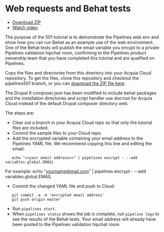 # Web requests and Behat tests

* [Download ZIP](http://tutorials.pipeline-dev.services.acquia.io/pipelinestutorial501.zip)
* [Watch video](https://drive.google.com/open?id=0BwBnqz3kkaPuaWdiOXU4STAtb00)

The purpose of the 501 tutorial is to demonstrate the Pipelines web env and show how you can run Behat as an example use of the web
environment. One of the Behat tests will publish the email variable you encypt to a private Pipelines validation hipchat room, 
confirming to the Pipelines product ownership team that you have completed this tutorial and are qualified on Pipelines.

Copy the files and directories from this directory into your Acquia Cloud repository. To get the files, clone this repository and checkout the pipelines501 branch, or you can [download the ZIP file here](http://tutorials.pipeline-dev.services.acquia.io/pipelinestutorial501.zip).

The Drupal 8 composer.json has been modified to include behat packages and the installation directories and script handler use docroot for Acquia Cloud instead of the default Drupal composer directory web.

The steps are:

* Clear out a branch in your Acquia Cloud repo so that only the tutorial files are included.
* Commit the sample files to your Cloud repo.
* Add the encrypted variable containing your email address to the Pipelines YAML file. We recommend copying this line and editing the email:
```
   echo "<<your email address>>" | pipelines encrypt - --add variables.global.EMAIL
```
For example:
   echo "yourname@mail.com" | pipelines encrypt - --add variables.global.EMAIL

* Commit the changed YAML file and push to Cloud:
```
   git commit -a -m 'encrypted email address'
   git push origin master
```
* Run ```pipelines start```.
* When ```pipelines status``` shows the job is complete, run ```pipeline logs``` to see the results of the Behat tests.  Your email address will already have been posted to the Pipelines validation hipchat room.

